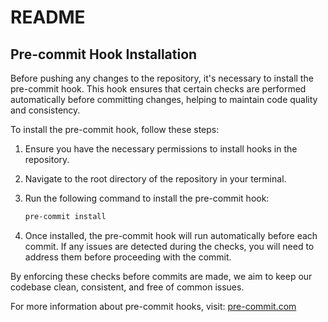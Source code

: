 # README

## Pre-commit Hook Installation

Before pushing any changes to the repository, it's necessary to install the pre-commit hook. This hook ensures that certain checks are performed automatically before committing changes, helping to maintain code quality and consistency.

To install the pre-commit hook, follow these steps:

1. Ensure you have the necessary permissions to install hooks in the repository.

2. Navigate to the root directory of the repository in your terminal.

3. Run the following command to install the pre-commit hook:

    ```bash
    pre-commit install
    ```

4. Once installed, the pre-commit hook will run automatically before each commit. If any issues are detected during the checks, you will need to address them before proceeding with the commit.

By enforcing these checks before commits are made, we aim to keep our codebase clean, consistent, and free of common issues.

For more information about pre-commit hooks, visit: [pre-commit.com](https://pre-commit.com/)
